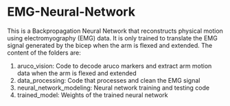 # EMG-Neural-Network

This is a Backpropagation Neural Network that reconstructs physical motion using electromyography (EMG) data. It is only trained to translate the EMG signal generated by the bicep when the arm is flexed and extended. The content of the folders are:

1. aruco_vision: Code to decode aruco markers and extract arm motion data when the arm is flexed and extended
2. data_processing: Code that processes and clean the EMG signal
3. neural_network_modeling: Neural network training and testing code
4. trained_model: Weights of the trained neural network

